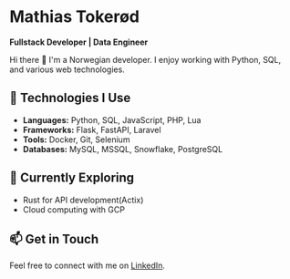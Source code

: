 # Mathias Tokerød

**Fullstack Developer | Data Engineer**

Hi there 👋 I'm a Norwegian developer. I enjoy working with Python, SQL, and various web technologies. 

## 🔧 Technologies I Use
- **Languages:** Python, SQL, JavaScript, PHP, Lua
- **Frameworks:** Flask, FastAPI, Laravel
- **Tools:** Docker, Git, Selenium
- **Databases:** MySQL, MSSQL, Snowflake, PostgreSQL

## 🌱 Currently Exploring
- Rust for API development(Actix)
- Cloud computing with GCP

## 📫 Get in Touch
Feel free to connect with me on [LinkedIn](https://www.linkedin.com/in/mtok).
